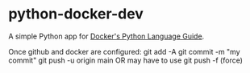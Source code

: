# python-docker-dev

A simple Python app for [Docker's Python Language Guide](https://docs.docker.com/language/python).

Once github and docker are configured:
git add -A
git commit -m "my commit"
git push -u origin main OR may have to use git push -f (force)